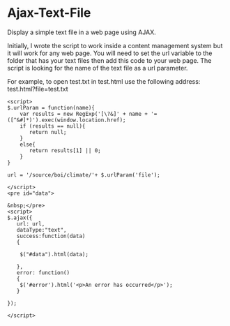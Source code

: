 # Ajax-Text-File
Display a simple text file in a web page using AJAX.

Initially, I wrote the script to work inside a content management system but it will work for any web page. You will need to set the url variable to the folder that has your text files then add this code to your web page. The script is looking for the name of the text file as a url parameter.

For example, to open test.txt in test.html use the following address: test.html?file=test.txt

```
<script>
$.urlParam = function(name){
	var results = new RegExp('[\?&]' + name + '=([^&#]*)').exec(window.location.href);
	if (results == null){
       return null;
    }
    else{
       return results[1] || 0;
    }
}
 
url = '/source/boi/climate/'+ $.urlParam('file');

</script>
<pre id="data">

&nbsp;</pre>
<script>
$.ajax({
   url: url,
   dataType:"text",
   success:function(data)
   {
    
    $("#data").html(data);

   },
   error: function() 
   {
    $('#error').html('<p>An error has occurred</p>');
   }

});

</script>
```
